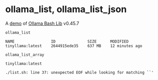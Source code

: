 # ollama_list, ollama_list_json

A [demo](../README.md#demos) of [Ollama Bash Lib](https://github.com/attogram/ollama-bash-lib) v0.45.7

```
ollama_list
```
```
NAME                ID              SIZE      MODIFIED
tinyllama:latest    2644915ede35    637 MB    12 minutes ago
```

```
ollama_list_array
```
```
tinyllama:latest
```

```
./list.sh: line 37: unexpected EOF while looking for matching ``'
